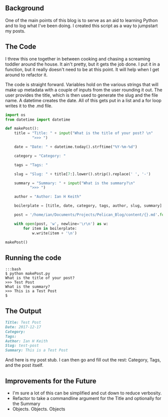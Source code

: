 ## Background

One of the main points of this blog is to serve as an aid to learning Python and to log what I've been doing. I created this script as a way to jumpstart my posts.

## The Code

I threw this one together in between cooking and chasing a screaming toddler around the house. It ain't pretty, but it gets the job done. I put it in a function, but it really doesn't need to be at this point. It will help when I get around to refactor it.

The code is straight forward. Variables hold on the various strings that will make up metadata with a couple of inputs from the user rounding it out.  The user provides the title, which is then used to generate the slug and the file name. A datetime creates the date.  All of this gets put in a list and a for loop writes it to the .md file.

```Python
import os
from datetime import datetime

def makePost():
	title = "Title: " + input("What is the title of your post? \n"
	        ">>> ")

	date = "Date: " + datetime.today().strftime("%Y-%m-%d")

	category = "Category: "

	tags = "Tags: "

	slug = "Slug: " + title[7:].lower().strip().replace(' ', '-')

	summary = "Summary: " + input("What is the summary?\n"
	       ">>> ")

	author = "Author: Ian H Keith"

	boilerplate = [title, date, category, tags, author, slug, summary]

	post = '/home/ian/Documents/Projects/Pelican_Blog/content/{}.md'.format(slug[6:])

	with open(post, 'w', newline='\r\n') as w:
	    for item in boilerplate:
	        w.write(item + '\n')

makePost()
```

## Running the code
	:::bash
	$ python makePost.py
	What is the title of your post?
	>>> Test Post
	What is the summary?
	>>> This is a Test Post
	$ 

## The Output

```markdown
Title: Test Post
Date: 2017-12-17
Category: 
Tags: 
Author: Ian H Keith
Slug: test-post
Summary: This is a Test Post
```

And here is my post stub. I can then go and fill out the rest: Category, Tags, and the post itself.

## Improvements for the Future

* I'm sure a lot of this can be simplified and cut down to reduce verbosity.
* Refactor to take a commandline argument for the Title and optionally for the Summary
* Objects. Objects. Objects
